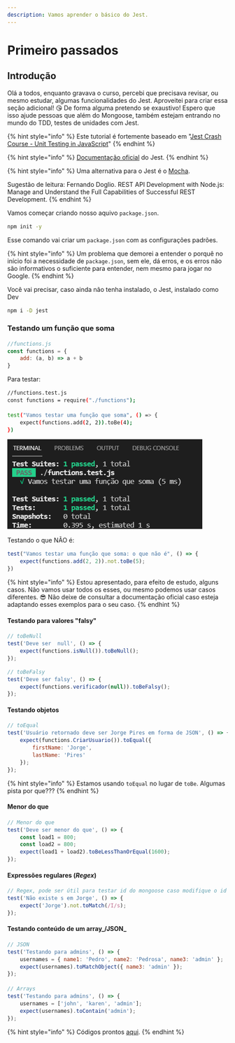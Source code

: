 ```yaml
---
description: Vamos aprender o básico do Jest.
---
```


# Primeiro passados

## Introdução

Olá a todos, enquanto gravava o curso, percebi que precisava revisar, ou mesmo estudar, algumas funcionalidades do Jest. Aproveitei para criar essa seção adicional! 😘 De forma alguma pretendo se exaustivo! Espero que isso ajude pessoas que além do Mongoose, também estejam entrando no mundo do TDD, testes de unidades com Jest. 



{% hint style="info" %}
Este tutorial é fortemente baseado em "[Jest Crash Course - Unit Testing in JavaScript](https://www.youtube.com/watch?v=7r4xVDI2vho)"
{% endhint %}

{% hint style="info" %}
[Documentação oficial](https://jestjs.io/docs/getting-started) do Jest. 
{% endhint %}

{% hint style="info" %}
Uma alternativa para o Jest é o [Mocha](https://mochajs.org/).  

Sugestão de leitura: Fernando Doglio. REST API Development with Node.js: Manage and Understand the Full Capabilities of Successful REST Development.
{% endhint %}

Vamos começar criando nosso aquivo `package.json`. 

```bash
npm init -y
```

Esse comando vai criar um `package.json` com as configurações padrões. 

{% hint style="info" %}
Um problema que demorei a entender o porquê no início foi a necessidade de `package.json`, sem ele, dá erros, e os erros não são informativos o suficiente para entender, nem mesmo para jogar no Google. 
{% endhint %}

Você vai precisar, caso ainda não tenha instalado, o Jest, instalado como Dev

```bash
npm i -D jest
```

### Testando um função que soma

```javascript
//functions.js
const functions = {
    add: (a, b) => a + b
}

```

Para testar:

```bash
//functions.test.js
const functions = require("./functions");

test("Vamos testar uma função que soma", () => {
    expect(functions.add(2, 2)).toBe(4);
})

```

![Resultado do teste da fun&#xE7;&#xE3;o que soma](../.gitbook/assets/teste.png)

Testando o que NÃO é:

```javascript
test("Vamos testar uma função que soma: o que não é", () => {
    expect(functions.add(2, 2)).not.toBe(5);
})

```

{% hint style="info" %}
Estou apresentado, para efeito de estudo, alguns casos. Não vamos usar todos os esses, ou mesmo podemos usar casos diferentes. 😎 Não deixe de consultar a documentação oficial caso esteja adaptando esses exemplos para o seu caso. 
{% endhint %}

#### Testando para valores "falsy"

```javascript
// toBeNull
test('Deve ser  null', () => {
    expect(functions.isNull()).toBeNull();
});


```

```javascript
// toBeFalsy
test('Deve ser falsy', () => {
    expect(functions.verificador(null)).toBeFalsy();
});

```

#### Testando objetos

```javascript
// toEqual
test('Usuário retornado deve ser Jorge Pires em forma de JSON', () => {
    expect(functions.CriarUsuario()).toEqual({
        firstName: 'Jorge',
        lastName: 'Pires'
    });
});

```

{% hint style="info" %}
Estamos usando  `toEqual` no lugar de `toBe`. Algumas pista por que???
{% endhint %}

#### Menor do que

```javascript
// Menor do que
test('Deve ser menor do que', () => {
    const load1 = 800;
    const load2 = 800;
    expect(load1 + load2).toBeLessThanOrEqual(1600);
});

```

#### Expressões regulares \(_Regex_\)

```javascript
// Regex, pode ser útil para testar id do mongoose caso modifique o id
test('Não existe s em Jorge', () => {
    expect('Jorge').not.toMatch(/I/s);
});

```

#### Testando conteúdo de um array_/JSON_



```javascript
// JSON
test('Testando para admins', () => {
    usernames = { name1: 'Pedro', name2: 'Pedrosa', name3: 'admin' };
    expect(usernames).toMatchObject({ name3: 'admin' });
});

// Arrays
test('Testando para admins', () => {
    usernames = ['john', 'karen', 'admin'];
    expect(usernames).toContain('admin');
});


```



{% hint style="info" %}
Códigos prontos [aqui](https://github.com/JorgeGuerraPires/curso-mongoose/tree/module_jest_1).
{% endhint %}



